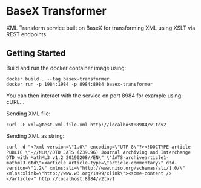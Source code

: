 # BaseX Transformer
XML Transform service built on BaseX for transforming XML using XSLT via REST endpoints.

## Getting Started

Build and run the docker container image using:

```
docker build . --tag basex-transformer
docker run -p 1984:1984 -p 8984:8984 basex-transformer
```

You can then interact with the service on port 8984 for example using cURL...

Sending XML file:

```
curl -F xml=@test-xml-file.xml http://localhost:8984/v1tov2
```

Sending XML as string:
```
curl -d "<?xml version=\"1.0\" encoding=\"UTF-8\"?><!DOCTYPE article PUBLIC \"-//NLM//DTD JATS (Z39.96) Journal Archiving and Interchange DTD with MathML3 v1.2 20190208//EN\" \"JATS-archivearticle1-mathml3.dtd\"><article article-type=\"article-commentary\" dtd-version=\"1.2\" xmlns:ali=\"http://www.niso.org/schemas/ali/1.0/\" xmlns:xlink=\"http://www.w3.org/1999/xlink\"><some-content /></article>" http://localhost:8984/v2tov1
```



